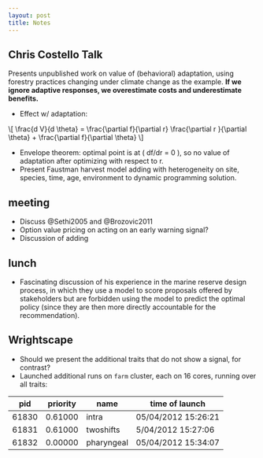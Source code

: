 ```yaml
---
layout: post
title: Notes
---
```



## Chris Costello Talk
Presents unpublished work on value of (behavioral) adaptation, using forestry practices changing under climate change as the example.  __If we ignore adaptive responses, we overestimate costs and underestimate benefits.__

- Effect w/ adaptation:

<div>
\[ \frac{d V}{d \theta} = \frac{\partial f}{\partial r} \frac{\partial r }{\partial \theta} + \frac{\partial f}{\partial \theta} \]
</div>

- Envelope theorem: optimal point is at <span>\( df/dr = 0 \)</span>, so no value of adaptation after optimizing with respect to r. 
- Present Faustman harvest model adding with heterogeneity on site, species, time, age, environment to dynamic programming solution. 

## meeting
- Discuss @Sethi2005 and @Brozovic2011
- Option value pricing on acting on an early warning signal?
- Discussion of adding 

## lunch
- Fascinating discussion of his experience in the marine reserve design process, in which they use a model to score proposals offered by stakeholders but are forbidden using the model to predict the optimal policy (since they are then more directly accountable for the recommendation). 

## Wrightscape

- Should we present the additional traits that do not show a signal, for contrast?
- Launched additional runs on `farm` cluster, each on 16 cores, running over all traits:

 pid   | priority | name       |   time of launch
 ----- | -------- | ---------- | --------------------
 61830 | 0.61000  | intra      |  05/04/2012 15:26:21 
 61831 | 0.61000  | twoshifts  |  5/04/2012 15:27:06 
 61832 | 0.00000  | pharyngeal |  05/04/2012 15:34:07 





